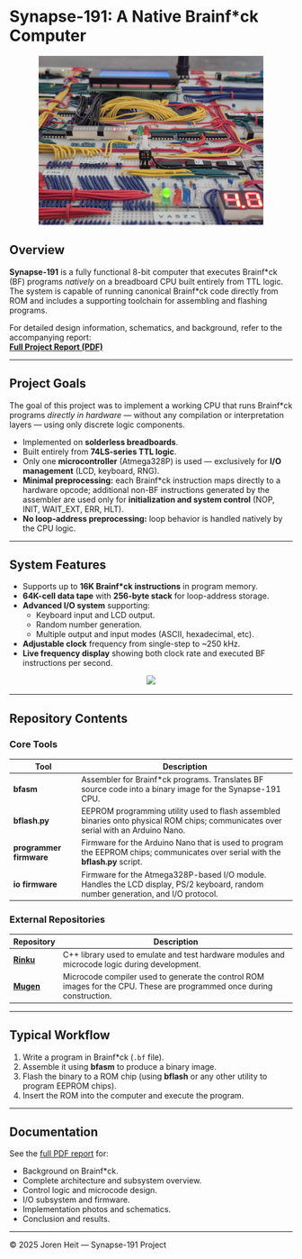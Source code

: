 # Synapse-191: A Native Brainf*ck Computer
<p align="center"><kbd><img src="doc/img/pics/1000041125.jpg" width="400"/></kbd></p>

## Overview

**Synapse-191** is a fully functional 8-bit computer that executes Brainf\*ck (BF) programs *natively* on a breadboard CPU built entirely from TTL logic. The system is capable of running canonical Brainf*ck code directly from ROM and includes a supporting toolchain for assembling and flashing programs.

For detailed design information, schematics, and background, refer to the accompanying report:  
**[Full Project Report (PDF)](./doc/report.pdf)**

---

## Project Goals

The goal of this project was to implement a working CPU that runs Brainf*ck programs *directly in hardware* — without any compilation or interpretation layers — using only discrete logic components.

- Implemented on **solderless breadboards**.
- Built entirely from **74LS-series TTL logic**.
- Only one **microcontroller** (Atmega328P) is used — exclusively for **I/O management** (LCD, keyboard, RNG).
- **Minimal preprocessing:** each Brainf*ck instruction maps directly to a hardware opcode; additional non-BF instructions generated by the assembler are used only for **initialization and system control** (NOP, INIT, WAIT\_EXT, ERR, HLT).
- **No loop-address preprocessing:** loop behavior is handled natively by the CPU logic.

---

## System Features

- Supports up to **16K Brainf*ck instructions** in program memory.
- **64K-cell data tape** with **256-byte stack** for loop-address storage.
- **Advanced I/O system** supporting:
  - Keyboard input and LCD output.
  - Random number generation.
  - Multiple output and input modes (ASCII, hexadecimal, etc).
- **Adjustable clock** frequency from single-step to ~250 kHz.
- **Live frequency display** showing both clock rate and executed BF instructions per second.


<p align="center"><kbd><img src="doc/img/pics/1000041133.jpg" width="400"/></kbd></p>

---

## Repository Contents

### Core Tools

| Tool | Description |
|------|--------------|
| **bfasm** | Assembler for Brainf*ck programs. Translates BF source code into a binary image for the Synapse-191 CPU. |
| **bflash\.py** | EEPROM programming utility used to flash assembled binaries onto physical ROM chips; communicates over serial with an Arduino Nano. |
| **programmer firmware** | Firmware for the Arduino Nano that is used to program the EEPROM chips; communicates over serial with the **bflash\.py** script. |
| **io firmware** | Firmware for the Atmega328P-based I/O module. Handles the LCD display, PS/2 keyboard, random number generation, and I/O protocol. |


### External Repositories

| Repository | Description |
|-------------|--------------|
| **[Rinku](https://github.com/jorenheit/rinku)** | C++ library used to emulate and test hardware modules and microcode logic during development. |
| **[Mugen](https://github.com/jorenheit/mugen)** | Microcode compiler used to generate the control ROM images for the CPU. These are programmed once during construction. |

---

## Typical Workflow

1. Write a program in Brainf*ck (`.bf` file).
2. Assemble it using **bfasm** to produce a binary image.
3. Flash the binary to a ROM chip (using **bflash** or any other utility to program EEPROM chips).
4. Insert the ROM into the computer and execute the program.

---

## Documentation

See the [full PDF report](./doc/report.pdf) for:

- Background on Brainf*ck.
- Complete architecture and subsystem overview.
- Control logic and microcode design.
- I/O subsystem and firmware.
- Implementation photos and schematics.
- Conclusion and results.

---

© 2025 Joren Heit — Synapse-191 Project
